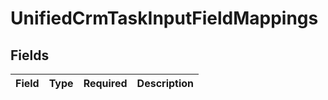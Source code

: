 # UnifiedCrmTaskInputFieldMappings


## Fields

| Field       | Type        | Required    | Description |
| ----------- | ----------- | ----------- | ----------- |